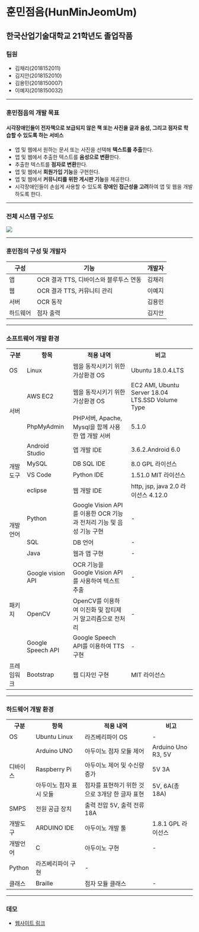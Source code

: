 # 훈민점음(HunMinJeomUm)
## 한국산업기술대학교 21학년도 졸업작품

### 팀원
+ 김채리(2018152011)
+ 김지안(2018152010)
+ 김용민(2018150007)
+ 이예지(2018150032) 
---------------------------------
### 훈민점음의 개발 목표
#### 시각장애인들이 전자책으로 보급되지 않은 책 또는 사진을 글과 음성, 그리고 점자로 학습할 수 있도록 하는 서비스
+ 앱 및 웹에서 원하는 문서 또는 사진을 선택해 **텍스트를 추출**한다.
+ 앱 및 웹에서 추출한 텍스트를 **음성으로 변환**한다.
+ 추출한 텍스트를 **점자로 변환**한다.
+ 앱 및 웹에서 **회원가입 기능**을 구현한다.
+ 앱 및 웹에서 **커뮤니티를 위한 게시판 기능**을 제공한다.
+ 시각장애인들이 손쉽게 사용할 수 있도록 **장애인 접근성을 고려**하여 앱 및 웹을 개발하도록 한다.


---------------------------------
### 전체 시스템 구성도
<img src="https://user-images.githubusercontent.com/74261590/122761392-25dd6500-d2d7-11eb-9add-4a93fa4ac53c.jpg">

---------------------------------
### 훈민점의 구성 및 개발자
|구성|기능|개발자|
|------|---|---|
|앱|OCR 결과 TTS, 디바이스와 블루투스 연동|김채리|
|웹|OCR 결과 TTS, 커뮤니티 관리|이예지|
|서버|OCR 동작|김용민|
|하드웨어|점자 출력|김지안|

---------------------------------
### 소프트웨어 개발 환경
<table>
  <tr>
    <th>구분</th>
    <th>항목</th>
    <th>적용 내역</th>
    <th>비고</th>
  </tr>
 <tr>
    <td>OS</td>
    <td>Linux</td>
    <td>웹을 동작시키기 위한 가상환경 OS</td>
    <td>Ubuntu 18.0.4.LTS</td>
  </tr>
  <tr>
    <td  rowspan=2>서버</td>
    <td>AWS EC2</td>
    <td>웹을 동작시키기 위한 가상환경 OS</td>
    <td>EC2 AMI, Ubuntu Server 18.04 LTS.SSD Volume Type</td>
  </tr>
  <tr>
    <td>PhpMyAdmin</td>
    <td>PHP서버, Apache, Mysql을 함께 사용한 앱 개발 서버</td>
    <td>5.1.0</td>
  </tr>
  <tr>
    <td  rowspan=4>개발도구</td>
    <td> Android Studio</td>
    <td>앱 개발 IDE</td>
    <td>3.6.2.Android 6.0</td>
  </tr>
  <tr>
    <td>MySQL</td>
    <td>DB SQL IDE</td>
    <td>8.0 GPL 라이선스</td>
  </tr>
  <tr>
    <td>VS Code</td>
    <td>Python IDE</td>
    <td>1.51.0 MIT 라이선스</td>
  </tr>
  <tr>
    <td>eclipse</td>
    <td>웹 개발 IDE</td>
    <td>http, jsp, java 2.0 라이선스 4.12.0</td>
  </tr>
  <tr>
    <td  rowspan=3>개발언어</td>
    <td>Python</td>
    <td>Google Vision API를 이용한 OCR 기능과 전처리 기능 및 음성 기능 구현</td>
    <td>-</td>
  </tr>
  <tr>
    <td>SQL</td>
    <td>DB 언어</td>
    <td>-</td>
  </tr>
  <tr>
    <td>Java</td>
    <td>웹과 앱 구현</td>
    <td>-</td>
  </tr>
    <tr>
    <td  rowspan=3>패키지</td>
    <td>Google vision API</td>
    <td>OCR 기능을 Google Vision API를 사용하여 텍스트 추출</td>
    <td>-</td>
  </tr>
  <tr>
    <td>OpenCV</td>
    <td>OpenCV를 이용하여 이진화 및 잡티제거 알고리즘으로 전처리</td>
    <td>-</td>
  </tr>
  <tr>
    <td>Google Speech API</td>
    <td>Google Speech API를 이용하여 TTS 구현</td>
    <td>-</td>
  </tr>
  <tr>
    <td>프레임워크</td>
    <td>Bootstrap</td>
    <td>웹 디자인 구현</td>
    <td>MIT 라이선스</td>
  </tr>
</table>

---------------------------------
### 하드웨어 개발 환경
<table>
  <tr>
    <th>구분</th>
    <th>항목</th>
    <th>적용 내역</th>
    <th>비고</th>
  </tr>
  <tr>
    <td>OS</td>
    <td>Ubuntu Linux</td>
    <td>라즈베리파이 OS</td>
    <td>-</td>
  </tr>
  <tr>
    <td  rowspan=3>디바이스</td>
    <td>Arduino UNO</td>
    <td>아두이노 점자 모듈 제어</td>
    <td>Arduino Uno R3, 5V</td>
  </tr>
  <tr>
    <td>Raspberry Pi</td>
    <td>아두이노 제어 및 수신량 증가</td>
    <td>5V 3A</td>
  </tr>
  <tr>
    <td>아두이노 점자 표시 모듈</td>
    <td>점자를 표현하기 위한 것으로 3개당 한 글자 표현</td>
    <td>5V, 6A(총 18A)</td>
  </tr>
  <tr>
    <td>SMPS</td>
    <td>전원 공급 장치</td>
    <td>출력 전압 5V, 출력 전류 18A</td>
  </tr>
  <tr>
    <td>개발도구</td>
    <td>ARDUINO IDE</td>
    <td>아두이노 개발 툴</td>
    <td>1.8.1 GPL 라이선스</td>
  </tr>
  <tr>
    <td>개발언어</td>
    <td>C</td>
    <td>아두이노 구현</td>
    <td>-</td>
  </tr>
  <tr>
    <td>Python</td>
    <td>라즈베리파이 구현</td>
    <td>-</td>
  </tr>
    <tr>
    <td>클래스</td>
    <td>Braille</td>
    <td>점자 모듈 클래스</td>
    <td>-</td>
  </tr>
</table>

---------------------------------
### 데모
+ [웹사이트 링크](http://leeyj1116.cafe24.com/)
